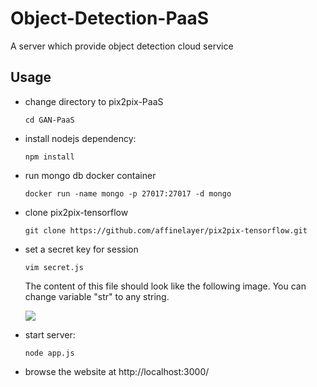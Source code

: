 # Object-Detection-PaaS
A server which provide object detection cloud service

## Usage
- change directory to pix2pix-PaaS

	```cd GAN-PaaS```

- install nodejs dependency:

  ```npm install```

- run mongo db docker container
  
  ```docker run -name mongo -p 27017:27017 -d mongo```
  
- clone pix2pix-tensorflow
	
	```git clone https://github.com/affinelayer/pix2pix-tensorflow.git```
  
- set a secret key for session
	
	```vim secret.js```
	
	The content of this file should look like the following image. You can change variable "str" to any string.
	
	![](https://i.imgur.com/2dKKdQ6.png)

- start server:

  ```node app.js```

- browse the website at http://localhost:3000/
